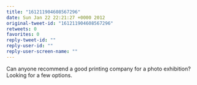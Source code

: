 ```yaml
---
title: "161211904608567296"
date: Sun Jan 22 22:21:27 +0000 2012
original-tweet-id: "161211904608567296"
retweets: 0
favorites: 0
reply-tweet-id: ""
reply-user-id: ""
reply-user-screen-name: ""
---
```

Can anyone recommend a good printing company for a photo exhibition? Looking for a few options.
